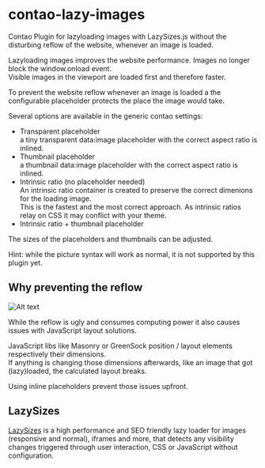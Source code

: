 # contao-lazy-images
Contao Plugin for lazyloading images with LazySizes.js without the disturbing reflow of the website, whenever an image is loaded.

Lazyloading images improves the website performance. Images no longer block the window.onload event. <br>
Visible images in the viewport are loaded first and therefore faster.

To prevent the website reflow whenever an image is loaded a the configurable placeholder protects the place the image would take.

Several options are available in the generic contao settings:
* Transparent placeholder <br/>
a tiny transparent data:image placeholder with the correct aspect ratio is inlined.
* Thumbnail placeholder<br/>
a thumbnail data:image placeholder with the correct aspect ratio is inlined.
* Intrinsic ratio (no placeholder needed) <br/>
An intrinsic ratio container is created to preserve the correct dimenions for the loading image. <br/>
This is the fastest and the most correct approach. As intrinsic ratios relay on CSS it may conflict with your theme.
* Intrinsic ratio + thumbnail placeholder

The sizes of the placeholders and thumbnails can be adjusted.


Hint: while the picture syntax will work as normal, it is not supported by this plugin yet.


## Why preventing the reflow
![Alt text](../screenshot/image.jpg?raw=true)

While the reflow is ugly and consumes computing power it also causes issues with JavaScript layout solutions.

JavaScript libs like Masonry or GreenSock position / layout elements respectively their dimensions. <br>
If anything is changing those dimensions afterwards, like an image that got (lazy)loaded, the calculated layout breaks.

Using inline placeholders prevent those issues upfront.

## LazySizes
<a href="https://github.com/aFarkas/lazysizes" target="_blank">LazySizes</a> is a high performance and SEO friendly lazy loader for images (responsive and normal), iframes and more, that detects any visibility changes triggered through user interaction, CSS or JavaScript without configuration.

